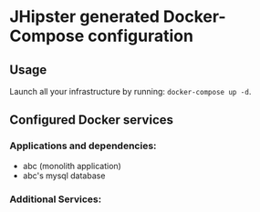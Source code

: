 # JHipster generated Docker-Compose configuration

## Usage

Launch all your infrastructure by running: `docker-compose up -d`.

## Configured Docker services

### Applications and dependencies:

- abc (monolith application)
- abc's mysql database

### Additional Services:
